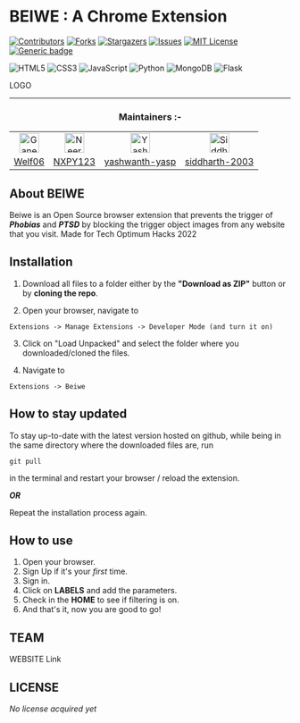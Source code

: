 # BEIWE : A Chrome Extension

[![Contributors][contributors-shield]][contributors-url]
[![Forks][forks-shield]][forks-url]
[![Stargazers][stars-shield]][stars-url]
[![Issues][issues-shield]][issues-url]
[![MIT License][license-shield]][license-url]
[![Generic badge](https://img.shields.io/badge/Version-2.6-brightgreen?style=for-the-badge&logo=appveyor)](https://github.com/vishal-lokare/AutoJoomer)

[contributors-shield]:https://img.shields.io/github/contributors/Welf06/Beiwe-Chrome-Extension.svg?style=for-the-badge
[contributors-url]: https://github.com/Welf06/Beiwe-Chrome-Extension/graphs/contributors
[forks-shield]: https://img.shields.io/github/forks/Welf06/Beiwe-Chrome-Extension.svg?style=for-the-badge
[forks-url]: https://github.com/Welf06/Beiwe-Chrome-Extensionr/network/members
[stars-shield]: https://img.shields.io/github/stars/Welf06/Beiwe-Chrome-Extension.svg?style=for-the-badge
[stars-url]: https://github.com/Welf06/Beiwe-Chrome-Extension/stargazers
[issues-shield]: https://img.shields.io/github/issues/Welf06/Beiwe-Chrome-Extension.svg?style=for-the-badge
[issues-url]: https://github.com/Welf06/Beiwe-Chrome-Extension/issues
[license-shield]: https://img.shields.io/github/license/Welf06/Beiwe-Chrome-Extension?style=for-the-badge
[license-url]: https://github.com/Welf06/Beiwe-Chrome-Extension/blob/main/LICENSE

![HTML5](https://img.shields.io/badge/html5-%23E34F26.svg?style=for-the-badge&logo=html5&logoColor=white)
![CSS3](https://img.shields.io/badge/css3-%231572B6.svg?style=for-the-badge&logo=css3&logoColor=white)
![JavaScript](https://img.shields.io/badge/javascript-%23323330.svg?style=for-the-badge&logo=javascript&logoColor=%23F7DF1E)
![Python](https://img.shields.io/badge/python-3670A0?style=for-the-badge&logo=python&logoColor=ffdd54)
![MongoDB](https://img.shields.io/badge/MongoDB-%234ea94b.svg?style=for-the-badge&logo=mongodb&logoColor=white)
![Flask](https://img.shields.io/badge/flask-%23000.svg?style=for-the-badge&logo=flask&logoColor=white)

LOGO

----------

<h3 align="center"> Maintainers :- </h3>
<table align='center'>
    <tr align="center">
        <td><a href="https://github.com/Welf06"><img src="https://avatars.githubusercontent.com/u/85446331?v=4" height="35" width="35" alt="Ganesh Nathan"></a></td>
        <td><a href="https://github.com/NXPY123"><img src="https://avatars.githubusercontent.com/u/46917698?v=4" height="35" width="35" alt="Neeraj P Yatheendran"></a></td>
        <td><a href="https://github.com/yashwanth-yasp"><img src="https://avatars.githubusercontent.com/u/100475760?v=4" height="35" width="35" alt="Yashwanth A Doddegowda"></a></td>
        <td><a href="https://github.com/siddharth-2003"><img src="https://avatars.githubusercontent.com/u/98178520?s=40&v=4" height="35" width="35" alt="Siddharth Gupta"></a></td>
    </tr>
    <tr>
        <td><a href="https://github.com/Welf06">Welf06</a></td>
        <td><a href="https://github.com/NXPY123">NXPY123</a></td>
        <td><a href="https://github.com/yashwanth-yasp">yashwanth-yasp</a></td>
        <td><a href="https://github.com/siddharth-2003">siddharth-2003</a></td>
    </tr>
</table>

## About BEIWE

Beiwe is an Open Source browser extension that prevents the trigger of ***Phobias*** and ***PTSD*** by blocking the trigger object images from any website that you visit.
Made for Tech Optimum Hacks 2022

<!-- ## Getting Started
1. Sign 
2. second
3. third -->


## Installation
1. Download all files to a folder either by the **"Download as ZIP"** button or by **cloning the repo**.

2. Open your browser, navigate to 
```
Extensions -> Manage Extensions -> Developer Mode (and turn it on)
```

3. Click on "Load Unpacked" and select the folder where you downloaded/cloned the files.

4. Navigate to 
```
Extensions -> Beiwe
```

## How to stay updated

To stay up-to-date with the latest version hosted on github, while being in the same directory where the downloaded files are, run

```
git pull
```

in the terminal and restart your browser / reload the extension.

***OR***

Repeat the installation process again.

## How to use

1. Open your browser.
2. Sign Up if it's your *first* time.
3. Sign in.
4. Click on **LABELS** and add the parameters.
5. Check in the **HOME** to see if filtering is on.
6. And that's it, now you are good to go!

## TEAM
WEBSITE Link

## LICENSE
*No license acquired yet*

